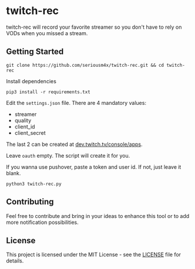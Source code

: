 # twitch-rec

twitch-rec will record your favorite streamer so you don't have to rely on VODs when you missed a stream.

## Getting Started

```
git clone https://github.com/seriousm4x/twitch-rec.git && cd twitch-rec
```

Install dependencies

```
pip3 install -r requirements.txt
```

Edit the `settings.json` file. There are 4 mandatory values:

* streamer
* quality
* client_id
* client_secret

The last 2 can be created at [dev.twitch.tv/console/apps](https://dev.twitch.tv/console/apps).

Leave `oauth` empty. The script will create it for you.

If you wanna use pushover, paste a token and user id. If not, just leave it blank.

```
python3 twitch-rec.py
```

## Contributing

Feel free to contribute and bring in your ideas to enhance this tool or to add more notification possibilities.

## License

This project is licensed under the MIT License - see the [LICENSE](LICENSE) file for details.
